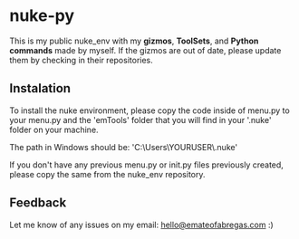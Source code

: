 # nuke-py
This is my public nuke_env with my **gizmos**, **ToolSets**, and **Python commands** made by myself. If the gizmos are out of date, please update them by checking in their repositories. 

## Instalation
To install the nuke environment, please copy the code inside of menu.py to your menu.py and the 'emTools' folder that you will find in your '.nuke' folder on your machine. 

The path in Windows should be: 'C:\Users\YOURUSER\\.nuke'

If you don't have any previous menu.py or init.py files previously created, please copy the same from the nuke_env repository. 

## Feedback
Let me know of any issues on my email: hello@emateofabregas.com :)
